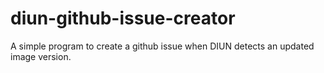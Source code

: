 # diun-github-issue-creator

A simple program to create a github issue when DIUN detects an updated image version.
